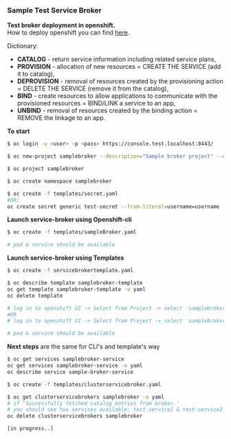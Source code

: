 ### Sample Test Service Broker

**Test broker deployment in openshift.**  
How to deploy openshift you can find [here](https://github.com/gshipley/installcentos).  

Dictionary:
- **CATALOG** - return service information including related service plans,
- **PROVISION** - allocation of new resources = CREATE THE SERVICE (add it to catalog),
- **DEPROVISION** - removal of resources created by the provisioning action = DELETE THE SERVICE (remove it from the catalog),
- **BIND** - create resources to allow applications to communicate with the provisioned resources = BIND/LINK a service to an app,
- **UNBIND** - removal of resources created by the binding action = REMOVE the linkage to an app.

**To start**  
```sh
$ oc login -u <user> -p <pass> https://console.test.localhost:8443/

$ oc new-project samplebroker --description="Sample broker project" --display-name="samplebroker"

$ oc project samplebroker

$ oc create namespace samplebroker

$ oc create -f templates/secret.yaml
#OR:
oc create secret generic test-secret --from-literal=username=username --from-literal=password=password --namespace samplebroker
```

**Launch service-broker using Openshift-cli**
```sh
$ oc create -f templates/sampleBroker.yaml

# pod & service should be available
```

**Launch service-broker using Templates**
```sh
$ oc create -f servicebrokertemplate.yaml 

$ oc describe template samplebroker-template
oc get template samplebroker-template -o yaml
oc delete template 

# log in to openshift UI -> Select from Project -> select 'samplebroker' project -> Add to project -> Select from Project -> select 'samplebroker-template'
#OR
# log in to openshift UI -> Select from Project -> select 'samplebroker' project -> Catalog -> Other -> select 'samplebroker-template'

# pod & service should be available
```

**Next steps** are the same for CLI's and template's way
```sh
$ oc get services samplebroker-service
oc get services samplebroker-service -o yaml
oc describe service sample-broker-service

$ oc create -f templates/clusterservicebroker.yaml

$ oc get clusterservicebrokers samplebroker -o yaml
# if 'Successfully fetched catalog entries from broker.' 
# you should see two services available: test-service1 & test-service2
oc delete clusterservicebrokers samplebroker

[in progress..]
```